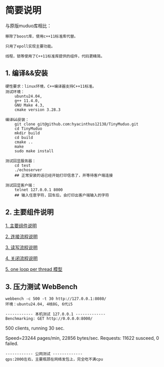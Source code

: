 # 简要说明

与原版muduo库相比：

    移除了boost库，使用c++11标准库代替。

    只用了epoll实现主要功能。

    线程，锁等使用了C++11标准库提供的组件，代码更精简。

## 1. 编译&&安装

    硬性要求：linux环境，C++编译器支持C++11标准。
    测试环境：
        ubuntu24.04,
        g++ 11.4.0,
        GNU Make 4.3,
        cmake version 3.28.3
    
    编译&&安装：
        git clone git@github.com:hyacinthus12138/TinyMuduo.git
        cd TinyMuduo
        mkdir build
        cd build
        cmake ..
        make 
        sudo make install

    测试回显服务器：
        cd test
        ./echoserver
        ## 正常安装的话已经开始打印信息了，并等待客户端连接

    测试回显客户端：
        telnet 127.0.0.1 8000
        ## 输入任意字符，回车后，会打印出客户端输入的字符

## 2. 主要组件说明

[1. 主要组件说明](docs/basicClass.md)

[2. 连接流程说明](docs/basicConnectModel.md)

[3. 读写流程说明](docs/basicReadWriteModel.md)

[4. 关闭流程说明](docs/basicCloseModel.md)

[5. one loop per thread 模型](docs/basicOneLoopPerThreadModel.md)



## 3. 压力测试 WebBench

    webbench -c 500 -t 30 http://127.0.0.1:8080/
    环境：ubuntu24.04, 4核8G, 6代i5

    ------------ 本机测试 127.0.0.1 -------------
    Benchmarking: GET http://0.0.0.0:8000/
500 clients, running 30 sec.

Speed=23244 pages/min, 22856 bytes/sec.
Requests: 11622 susceed, 0 failed.

    ------------ 公网测试 -------------
    qps:2000左右，主要瓶颈在网络发包上，完全吃不满cpu

